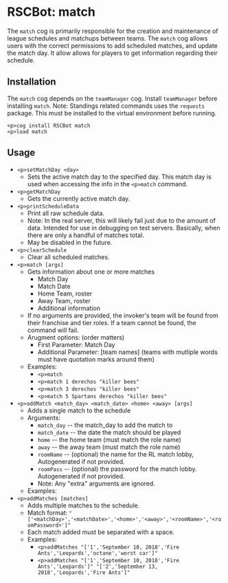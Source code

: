 # RSCBot: match

The `match` cog is primarily responsible for the creation and maintenance of league schedules and matchups between teams. The `match` cog allows users with the correct permissions to add scheduled matches, and update the match day. It allow allows for players to get information regarding their schedule.

## Installation

The `match` cog depends on the `teamManager` cog. Install `teamManager` before installing `match`. Note: Standings related commands uses the `requests` package. This must be installed to the virtual environment before running.

```
<p>cog install RSCBot match
<p>load match
```

## Usage

- `<p>setMatchDay <day>`
  - Sets the active match day to the specified day. This match day is used when accessing the info in the `<p>match` command.
- `<p>getMatchDay`
  - Gets the currently active match day.
- `<p>printScheduleData`
  - Print all raw schedule data.
  - Note: In the real server, this will likely fail just due to the amount of data. Intended for use in debugging on test servers. Basically, when there are only a handful of matches total.
  - May be disabled in the future.
- `<p>clearSchedule`
  - Clear all scheduled matches.
- `<p>match [args]`
  - Gets information about one or more matches
    - Match Day
    - Match Date
    - Home Team, roster
    - Away Team, roster
    - Additional information
  - If no arguments are provided, the invoker's team will be found from their franchise and tier roles. If a team cannot be found, the command will fail.
  - Arugment options: (order matters)
    - First Parameter: Match Day
    - Additional Parameter: [team names] (teams with mutliple words must have quotation marks around them)
  - Examples:
    - `<p>match`
    - `<p>match 1 derechos "killer bees"`
    - `<p>match 3 derechos "killer bees"`
    - `<p>match 5 Spartans derechos "killer bees"`
- `<p>addMatch <match_day> <match_date> <home> <away> [args]`
  - Adds a single match to the schedule
  - Arguments:
    - `match_day` -- the match_day to add the match to
    - `match_date` -- the date the match should be played
    - `home` -- the home team (must match the role name)
    - `away` -- the away team (must match the role name)
    - `roomName` -- (optional) the name for the RL match lobby, Autogenerated if not provided.
    - `roomPass` -- (optional) the password for the match lobby. Autogenerated if not provided.
    - Note: Any "extra" arguments are ignored.
  - Examples:
- `<p>addMatches [matches]`
  - Adds multiple matches to the schedule.
  - Match format: `"['<matchDay>','<matchDate>','<home>','<away>','<roomName>','<roomPassword>']"`
  - Each match added must be separated with a space.
  - Examples:
    - `<p>addMatches "['1','September 10, 2018','Fire Ants','Leopards','octane','worst car']"`
    - `<p>addMatches "['1','September 10, 2018','Fire Ants','Leopards']" "['2','September 13, 2018','Leopards','Fire Ants']"`
